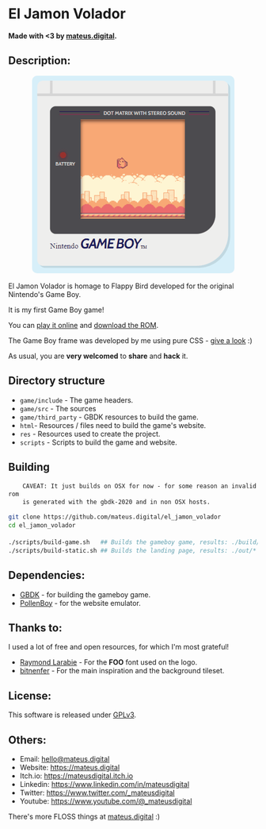# El Jamon Volador

**Made with <3 by [mateus.digital](https://mateus.digital).**

## Description:

<p align="center">
    <img style="border-radius: 10px;" src="./res/readme_game.gif"/>
</p>

El Jamon Volador is homage to Flappy Bird developed for the original Nintendo's Game Boy.

It is my first Game Boy game!

You can [play it online](https://mateus.digital/el_jamon_volador)
and [download the ROM](https://mateus.digital/el_jamon_volador).


The Game Boy frame was developed by me using pure CSS - [give a look](https://mateus.digital/projects/gameboy-css) :)
<br>

As usual, you are **very welcomed** to **share** and **hack** it.



## Directory structure

- ```game/include``` - The game headers.
- ```game/src``` - The sources
- ```game/third_party``` - GBDK resources to build the game.
- ```html```- Resources / files need to build the game's website.
- ```res``` - Resources used to create the project.
- ```scripts``` - Scripts to build the game and website.

## Building

```
    CAVEAT: It just builds on OSX for now - for some reason an invalid rom
    is generated with the gbdk-2020 and in non OSX hosts.
```

```bash
git clone https://github.com/mateus.digital/el_jamon_volador
cd el_jamon_volador

./scripts/build-game.sh   ## Builds the gameboy game, results: ./build/el_jamon_volador-x.y.z.gb
./scripts/build-static.sh ## Builds the landing page, results: ./out/*
```

## Dependencies:

- [GBDK](http://gbdk.sourceforge.net/)  - for building the gameboy game.
- [PollenBoy](https://nectarboy.github.io/gameboy/) - for the website emulator.


## Thanks to:

I used a lot of free and open resources, for which I'm most grateful!

- [Raymond Larabie](https://about.me/raylarabie#) - For the __FOO__ font used on the logo.
- [bitnenfer](https://github.com/bitnenfer/FlappyBoy) - For the main inspiration and the background tileset.


## License:

This software is released under [GPLv3](https://www.gnu.org/licenses/gpl-3.0.en.html).


## Others:

- Email: hello@mateus.digital
- Website: https://mateus.digital
- Itch.io: https://mateusdigital.itch.io
- Linkedin: https://www.linkedin.com/in/mateusdigital
- Twitter: https://www.twitter.com/_mateusdigital
- Youtube: https://www.youtube.com/@_mateusdigital

There's more FLOSS things at [mateus.digital](https://mateus.digital) :)
